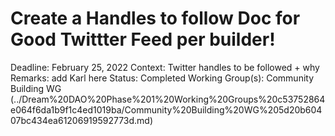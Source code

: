 # Create a Handles to follow Doc for Good Twittter Feed per builder!

Deadline: February 25, 2022
Context: Twitter handles to be followed + why
Remarks: add Karl here
Status: Completed
Working Group(s): Community Building WG (../Dream%20DAO%20Phase%201%20Working%20Groups%20c53752864e064f6da1b9f1c4ed1019ba/Community%20Building%20WG%205d20b60407bc434ea61206919592773d.md)